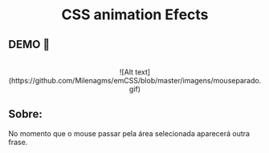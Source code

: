 <h1 style="text-align: center; font-weight: bold;"> CSS animation Efects</h1>

## DEMO 📸 <br>

<div align="center" ><br>
  ![Alt text](https://github.com/Milenagms/emCSS/blob/master/imagens/mouseparado.gif)
</div>

## Sobre:

No momento que o mouse passar pela área selecionada aparecerá outra frase.

